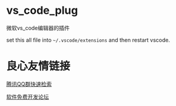 # vs_code_plug
微软vs_code编辑器的插件

set this all file into `~/.vscode/extensions` and then restart vscode.

 # 良心友情链接

[腾讯QQ群快速检索](http://u.720life.cn/s/8cf73f7c)

[软件免费开发论坛](http://u.720life.cn/s/bbb01dc0)